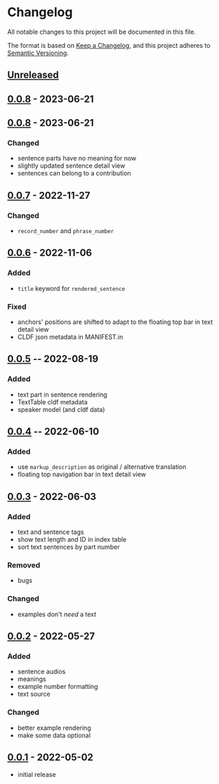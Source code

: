 # Changelog
All notable changes to this project will be documented in this file.

The format is based on [Keep a Changelog](https://keepachangelog.com/en/1.0.0/),
and this project adheres to [Semantic Versioning](https://semver.org/spec/v2.0.0.html).

## [Unreleased]

## [0.0.8] - 2023-06-21

## [0.0.8] - 2023-06-21

### Changed
* sentence parts have no meaning for now
* slightly updated sentence detail view
* sentences can belong to a contribution

## [0.0.7] - 2022-11-27

### Changed
* `record_number` and `phrase_number`

## [0.0.6] - 2022-11-06

### Added
* `title` keyword for `rendered_sentence`

### Fixed
* anchors' positions are shifted to adapt to the floating top bar in text detail view
* CLDF json metadata in MANIFEST.in

## [0.0.5] -- 2022-08-19

### Added
* text part in sentence rendering
* TextTable cldf metadata
* speaker model (and cldf data)

## [0.0.4] -- 2022-06-10

### Added
* use `markup_description` as original / alternative translation
* floating top navigation bar in text detail view

## [0.0.3] - 2022-06-03

### Added
* text and sentence tags
* show text length and ID in index table
* sort text sentences by part number

### Removed
* bugs

### Changed
* examples don't *need* a text

## [0.0.2] - 2022-05-27

### Added

* sentence audios
* meanings
* example number formatting
* text source

### Changed
* better example rendering
* make some data optional

## [0.0.1] - 2022-05-02
* initial release

[Unreleased]: https://github.com/fmatter/clld-corpus-plugin/compare/0.0.8...HEAD
[0.0.8]: https://github.com/fmatter/clld-corpus-plugin/compare/0.0.8...0.0.8
[0.0.8]: https://github.com/fmatter/clld-corpus-plugin/compare/0.0.7...0.0.8
[0.0.7]: https://github.com/fmatter/clld-corpus-plugin/compare/0.0.6...0.0.7
[0.0.6]: https://github.com/fmatter/clld-corpus-plugin/compare/0.0.5...0.0.6
[0.0.5]: https://github.com/fmatter/clld-corpus-plugin/releases/tag/0.0.5
[0.0.4]: https://github.com/fmatter/clld-corpus-plugin/releases/tag/0.0.4
[0.0.3]: https://github.com/fmatter/clld-corpus-plugin/releases/tag/0.0.3
[0.0.2]: https://github.com/fmatter/clld-corpus-plugin/releases/tag/0.0.2
[0.0.1]: https://github.com/fmatter/clld-corpus-plugin/releases/tag/v0.0.1
